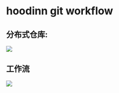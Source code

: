 # hoodinn git workflow


## 分布式仓库:
![](http://gitlab.hd.com/qinx/git-workflow/raw/master/git-workflow/repository.png)

## 工作流
![](http://gitlab.hd.com/qinx/git-workflow/raw/master/git-workflow/git-workflow.png)
